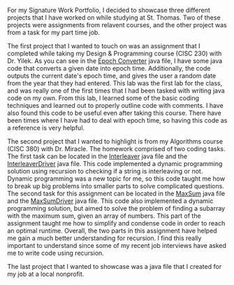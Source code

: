 For my Signature Work Portfolio, I decided to showcase three different projects that I have worked on while studying at St. Thomas. Two of these projects were assignments from relavent courses,
and the other project was from a task for my part time job. 

The first project that I wanted to touch on was an assignment that I completed while taking my Design & Programming course (CISC 230) with Dr. Yilek. As you can see in the [Epoch Converter](EpochConverter.java) java 
file, I have some java code that converts a given date into epoch time. Additionally, the code outputs the current date's epoch time, and gives the user a random date from the year that they had entered. This lab was the 
first lab for the class, and was really one of the first times that I had been tasked with writing java code on my own. From this lab, I learned some of the basic coding techniques and learned out to properly 
outline code with comments. I have also found this code to be useful even after taking this course. There have been times where I have had to deal with epoch time, so having this code as a reference is very helpful. 

The second project that I wanted to highlight is from my Algorithms course (CISC 380) with Dr. Miracle. The homework comprised of two coding tasks. The first task can be located in the [Interleaver](Interleaver.java) java file
and the [InterleaverDriver](InterleaverDriver.java) java file. This code implemented a dynamic programming solution using recursion to checking if a string is interleaving or not. Dynamic programming was a new topic for me, so 
this code taught me how to break up big problems into smaller parts to solve complicated questions. The second task for this assignment can be located in the [MaxSum](MaxSum.java) java file and the [MaxSumDriver](MaxSumDriver.java) 
java file. This code also implemented a dynamic programming solution, but aimed to solve the problem of finding a subarray with the maximum sum, given an array of numbers. This part of the assignment taught me how to simplify and 
condense code in order to reach an optimal runtime. Overall, the two parts in this assignment have helped me gain a much better understanding for recursion. I find this really important to understand since some of my recent job 
interviews have asked me to write code using recursion. 

The last project that I wanted to showcase was a java file that I created for my job at a local nonprofit. 
